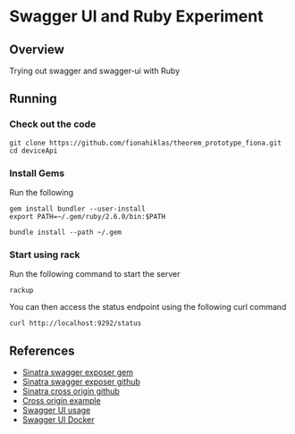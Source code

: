 # Swagger UI and Ruby Experiment

## Overview

Trying out swagger and swagger-ui with Ruby

## Running

### Check out the code

```
git clone https://github.com/fionahiklas/theorem_prototype_fiona.git
cd deviceApi
```

### Install Gems

Run the following

```
gem install bundler --user-install
export PATH=~/.gem/ruby/2.6.0/bin:$PATH

bundle install --path ~/.gem
```

### Start using rack

Run the following command to start the server

```
rackup
```

You can then access the status endpoint using the following curl command

```
curl http://localhost:9292/status
```


## References

* [Sinatra swagger exposer gem](https://rubygems.org/gems/sinatra-swagger-exposer)
* [Sinatra swagger exposer github](https://github.com/archiloque/sinatra-swagger-exposer)
* [Sinatra cross origin github](https://github.com/britg/sinatra-cross_origin)
* [Cross origin example](https://github.com/archiloque/sinatra-swagger-exposer/tree/master/example)
* [Swagger UI usage](https://github.com/swagger-api/swagger-ui/blob/master/docs/usage/installation.md)
* [Swagger UI Docker](https://github.com/swagger-api/swagger-ui/blob/master/docs/usage/configuration.md#docker)




